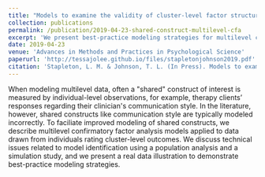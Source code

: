 ```yaml
---
title: "Models to examine the validity of cluster-level factor structure using individual-level data."
collection: publications
permalink: /publication/2019-04-23-shared-construct-multilevel-cfa
excerpt: 'We present best-practice modeling strategies for multilevel confirmatory factor analysis models with shared cluster-level constructs.'
date: 2019-04-23
venue: 'Advances in Methods and Practices in Psychological Science'
paperurl: 'http://tessajolee.github.io/files/stapletonjohnson2019.pdf'
citation: 'Stapleton, L. M. & Johnson, T. L. (In Press). Models to examine the validity of cluster-level factor structure using individual-level data. <i>Advances in Methods and Practices in Psychological Science</i>.'
---
```

When modeling multilevel data, often a "shared" construct of interest is measured by individual-level observations, for example, therapy clients’ responses regarding their clinician's communication style. In the literature, however, shared constructs like communication style are typically modeled incorrectly. To faciliate improved modeling of shared constructs, we describe multilevel confirmatory factor analysis models applied to data drawn from individuals rating cluster-level outcomes. We discuss technical issues related to model identification using a population analysis and a simulation study, and we present a real data illustration to demonstrate best-practice modeling strategies.
